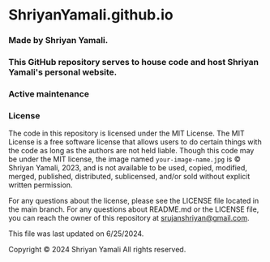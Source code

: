 # ShriyanYamali.github.io
### Made by Shriyan Yamali. 
### This GitHub repository serves to house code and host Shriyan Yamali's personal website.
### Active maintenance
### License
The code in this repository is licensed under the MIT License. The MIT License is a free software license that allows users to do certain things with the code as long as the authors are not held liable.
Though this code may be under the MIT license, the image named `your-image-name.jpg` is © Shriyan Yamali, 2023, and is not available to be used, copied, modified, merged, published, distributed, sublicensed, and/or sold without explicit written permission.

For any questions about the license, please see the LICENSE file located in the main branch. For any questions about README.md or the LICENSE file, you can reach the owner of this repository at srujanshriyan@gmail.com.

This file was last updated on 6/25/2024.

Copyright © 2024 Shriyan Yamali All rights reserved.
